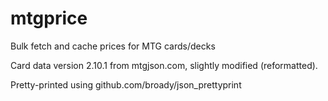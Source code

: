 mtgprice
========

Bulk fetch and cache prices for MTG cards/decks

Card data version 2.10.1 from mtgjson.com, slightly modified (reformatted).

Pretty-printed using github.com/broady/json_prettyprint
